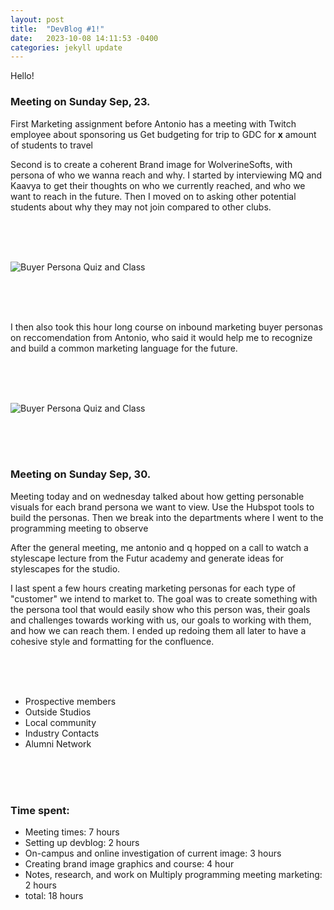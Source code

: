 ```yaml
---
layout: post
title:  "DevBlog #1!"
date:   2023-10-08 14:11:53 -0400
categories: jekyll update
---
```


Hello!

### Meeting on Sunday Sep, 23. 

First Marketing assignment before Antonio has a meeting with Twitch employee about sponsoring us
Get budgeting for trip to GDC for **x** amount of students to travel

Second is to create a coherent Brand image for WolverineSofts, with persona of who we wanna reach and why. 
I started by interviewing MQ and Kaavya to get their thoughts on who we currently reached, and who we want to reach in the future.
Then I moved on to asking other potential students about why they may not join compared to other clubs. 

<br>
<br>
<br>


<img 
    src="https://i.gyazo.com/65da8b97de58c593acd56838572276bb.png"
    alt="Buyer Persona Quiz and Class">

<br>
<br>
<br>


I then also took this hour long course on inbound marketing buyer personas on reccomendation from Antonio, who said it would help me to recognize and build a common marketing language for the future.

<br>
<br>
<br>


<img 
    src="https://i.gyazo.com/90a750003a7ee6e843c1bdb8a1b50b17.png"
    alt="Buyer Persona Quiz and Class">

<br>
<br>
<br>

### Meeting on Sunday Sep, 30. 
Meeting today and on wednesday talked about how getting personable visuals for each brand persona we want to view. Use the Hubspot tools to build the personas. Then we break into the departments where I went to the programming meeting to observe

After the general meeting, me antonio and q hopped on a call to watch a stylescape lecture from the Futur academy and generate ideas for stylescapes for the studio.

I last spent a few hours creating marketing personas for each type of "customer" we intend to market to. The goal was to create something with the persona tool that would easily show who this person was, their goals and challenges towards working with us, our goals to working with them, and how we can reach them. I ended up redoing them all later to have a cohesive style and formatting for the confluence. 

<br>
<br>
<br>



- Prospective members
- Outside Studios
- Local community
- Industry Contacts
- Alumni Network

<br>
<br>
<br>


### Time spent:
- Meeting times: 7 hours
- Setting up devblog: 2 hours
- On-campus and online investigation of current image: 3 hours
- Creating brand image graphics and course: 4 hour
- Notes, research, and work on Multiply programming meeting marketing: 2 hours
- total: 18 hours